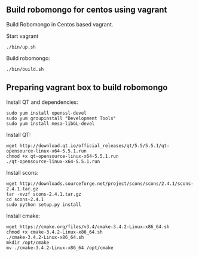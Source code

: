 ## Build robomongo for centos using vagrant

Build Robomongo in Centos based vagrant. 

Start vagrant
```
./bin/up.sh
```
Build robomongo:
```
./bin/build.sh
```

## Preparing vagrant box to build robomongo

Install QT and dependencies:

```
sudo yum install openssl-devel
sudo yum groupinstall "Development Tools"
sudo yum install mesa-libGL-devel
```

Install QT:

```
wget http://download.qt.io/official_releases/qt/5.5/5.5.1/qt-opensource-linux-x64-5.5.1.run
chmod +x qt-opensource-linux-x64-5.5.1.run
./qt-opensource-linux-x64-5.5.1.run
```

Install scons:

```
wget http://downloads.sourceforge.net/project/scons/scons/2.4.1/scons-2.4.1.tar.gz
tar -xvzf scons-2.4.1.tar.gz
cd scons-2.4.1
sudo python setup.py install
```

Install cmake:
```
wget https://cmake.org/files/v3.4/cmake-3.4.2-Linux-x86_64.sh
chmod +x cmake-3.4.2-Linux-x86_64.sh
./cmake-3.4.2-Linux-x86_64.sh
mkdir /opt/cmake
mv ./cmake-3.4.2-Linux-x86_64 /opt/cmake
```
